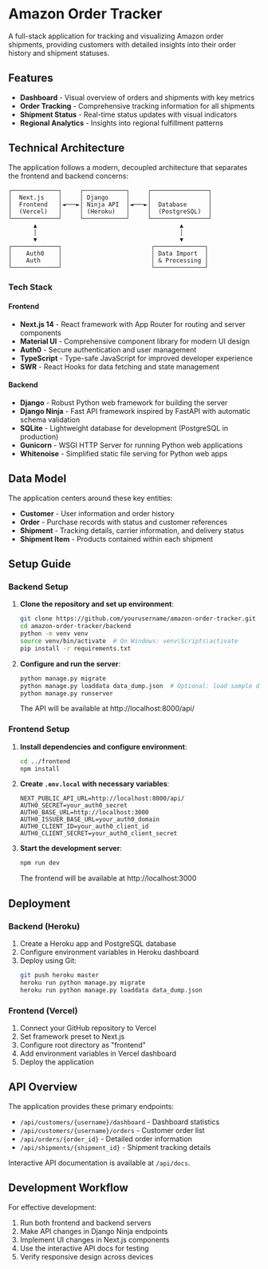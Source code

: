 # Amazon Order Tracker

A full-stack application for tracking and visualizing Amazon order shipments, providing customers with detailed insights into their order history and shipment statuses.

## Features

- **Dashboard** - Visual overview of orders and shipments with key metrics
- **Order Tracking** - Comprehensive tracking information for all shipments
- **Shipment Status** - Real-time status updates with visual indicators
- **Regional Analytics** - Insights into regional fulfillment patterns

## Technical Architecture

The application follows a modern, decoupled architecture that separates the frontend and backend concerns:

```
┌─────────────┐     ┌────────────┐     ┌────────────────┐
│  Next.js    │     │ Django     │     │                │
│  Frontend   │◄───►│ Ninja API  │◄───►│  Database      │
│  (Vercel)   │     │ (Heroku)   │     │  (PostgreSQL)  │
└─────────────┘     └────────────┘     └────────────────┘
       ▲                                        ▲
       │                                        │
       ▼                                        ▼
┌─────────────┐                         ┌──────────────┐
│    Auth0    │                         │ Data Import  │
│    Auth     │                         │ & Processing │
└─────────────┘                         └──────────────┘
```

### Tech Stack

#### Frontend
- **Next.js 14** - React framework with App Router for routing and server components
- **Material UI** - Comprehensive component library for modern UI design
- **Auth0** - Secure authentication and user management
- **TypeScript** - Type-safe JavaScript for improved developer experience
- **SWR** - React Hooks for data fetching and state management

#### Backend
- **Django** - Robust Python web framework for building the server
- **Django Ninja** - Fast API framework inspired by FastAPI with automatic schema validation
- **SQLite** - Lightweight database for development (PostgreSQL in production)
- **Gunicorn** - WSGI HTTP Server for running Python web applications
- **Whitenoise** - Simplified static file serving for Python web apps

## Data Model

The application centers around these key entities:

- **Customer** - User information and order history
- **Order** - Purchase records with status and customer references
- **Shipment** - Tracking details, carrier information, and delivery status
- **Shipment Item** - Products contained within each shipment

## Setup Guide

### Backend Setup

1. **Clone the repository and set up environment**:
   ```bash
   git clone https://github.com/yourusername/amazon-order-tracker.git
   cd amazon-order-tracker/backend
   python -m venv venv
   source venv/bin/activate  # On Windows: venv\Scripts\activate
   pip install -r requirements.txt
   ```

2. **Configure and run the server**:
   ```bash
   python manage.py migrate
   python manage.py loaddata data_dump.json  # Optional: load sample data
   python manage.py runserver
   ```
   The API will be available at http://localhost:8000/api/

### Frontend Setup

1. **Install dependencies and configure environment**:
   ```bash
   cd ../frontend
   npm install
   ```

2. **Create `.env.local` with necessary variables**:
   ```
   NEXT_PUBLIC_API_URL=http://localhost:8000/api/
   AUTH0_SECRET=your_auth0_secret
   AUTH0_BASE_URL=http://localhost:3000
   AUTH0_ISSUER_BASE_URL=your_auth0_domain
   AUTH0_CLIENT_ID=your_auth0_client_id
   AUTH0_CLIENT_SECRET=your_auth0_client_secret
   ```

3. **Start the development server**:
   ```bash
   npm run dev
   ```
   The frontend will be available at http://localhost:3000

## Deployment

### Backend (Heroku)

1. Create a Heroku app and PostgreSQL database
2. Configure environment variables in Heroku dashboard
3. Deploy using Git:
   ```bash
   git push heroku master
   heroku run python manage.py migrate
   heroku run python manage.py loaddata data_dump.json
   ```

### Frontend (Vercel)

1. Connect your GitHub repository to Vercel
2. Set framework preset to Next.js
3. Configure root directory as "frontend"
4. Add environment variables in Vercel dashboard
5. Deploy the application

## API Overview

The application provides these primary endpoints:

- `/api/customers/{username}/dashboard` - Dashboard statistics
- `/api/customers/{username}/orders` - Customer order list
- `/api/orders/{order_id}` - Detailed order information
- `/api/shipments/{shipment_id}` - Shipment tracking details

Interactive API documentation is available at `/api/docs`.

## Development Workflow

For effective development:

1. Run both frontend and backend servers
2. Make API changes in Django Ninja endpoints
3. Implement UI changes in Next.js components
4. Use the interactive API docs for testing
5. Verify responsive design across devices
